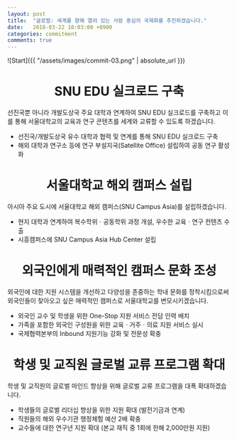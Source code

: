 ```yaml
---
layout: post
title:  "글로벌: 세계를 향해 열려 있는 사람 중심의 국제화를 추진하겠습니다."
date:   2018-03-22 10:03:00 +0900
categories: commitment
comments: true
---
```


![Start]({{ "/assets/images/commit-03.png" | absolute_url }})

# <center>SNU EDU 실크로드 구축</center>

선진국뿐 아니라 개발도상국 주요 대학과 연계하여 SNU EDU 실크로드를 구축하고 이를 통해 서울대학교의 교육과 연구 콘텐츠를 세계와 교류할 수 있도록 하겠습니다.

* 선진국/개발도상국 유수 대학과 협력 및 연계를 통해 SNU EDU 실크로드 구축
* 해외 대학과 연구소 등에 연구 부설지국(Satellite Office) 설립하여 공동 연구 활성화  

# <center>서울대학교 해외 캠퍼스 설립</center>

아시아 주요 도시에 서울대학교 해외 캠퍼스(SNU Campus Asia)를 설립하겠습니다.

* 현지 대학과 연계하여 복수학위ㆍ공동학위 과정 개설, 우수한 교육ㆍ연구 컨텐츠 수출
* 시흥캠퍼스에 SNU Campus Asia Hub Center 설립

# <center>외국인에게 매력적인 캠퍼스 문화 조성</center>

외국인에 대한 지원 시스템을 개선하고 다양성을 존중하는 학내 문화를 정착시킴으로써 외국인들이 찾아오고 싶은 매력적인 캠퍼스로 서울대학교를 변모시키겠습니다.

* 외국인 교수 및 학생을 위한 One-Stop 지원 서비스 전담 인력 배치
* 가족을 포함한 외국인 구성원을 위한 교육ㆍ거주ㆍ의료 지원 서비스 실시
* 국제협력본부의 Inbound 지원기능 강화 및 전문성 확충

# <center>학생 및 교직원 글로벌 교류 프로그램 확대</center>

학생 및 교직원의 글로벌 마인드 향상을 위해 글로벌 교류 프로그램을 대폭 확대하겠습니다.

* 학생들의 글로벌 리더십 향상을 위한 지원 확대 (발전기금과 연계)
* 직원들의 해외 우수기관 행정체험 예산 2배 확충
* 교수들에 대한 연구년 지원 확대 (본교 재직 중 1회에 한해 2,000만원 지원)

